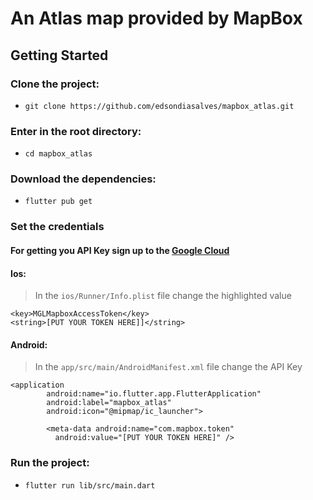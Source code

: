 <h1>An Atlas map provided by MapBox</h1>

## Getting Started

### Clone the project:
* `git clone https://github.com/edsondiasalves/mapbox_atlas.git`
### Enter in the root directory: 
- `cd mapbox_atlas`
### Download the dependencies:
* `flutter pub get`
### Set the credentials
#### For getting you API Key sign up to the [Google Cloud](https://mapbox.com/)

#### Ios:
> In the `ios/Runner/Info.plist` file change the highlighted value
```
<key>MGLMapboxAccessToken</key>
<string>[PUT YOUR TOKEN HERE]]</string>
```

#### Android:
> In the `app/src/main/AndroidManifest.xml` file change the API Key

```
<application
        android:name="io.flutter.app.FlutterApplication"
        android:label="mapbox_atlas"
        android:icon="@mipmap/ic_launcher">

        <meta-data android:name="com.mapbox.token" 
          android:value="[PUT YOUR TOKEN HERE]" />

```
### Run the project:
* `flutter run lib/src/main.dart`